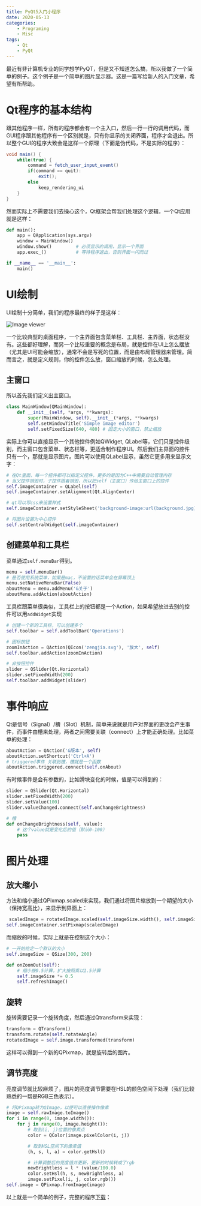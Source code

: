 ```yaml
---
title: PyQt5入门小程序
date: 2020-05-13
categories:  
    - Programing
    - Misc
tags:
    - Qt
    - PyQt
---
```

最近有非计算机专业的同学想学PyQT，但是又不知道怎么搞，所以我做了一个简单的例子。这个例子是一个简单的图片显示器。这是一篇写给新人的入门文章，希望有所帮助。

<!-- more -->

# Qt程序的基本结构
跟其他程序一样，所有的程序都会有一个主入口，然后一行一行的调用代码，而GUI程序跟其他程序有一个区别就是，只有你显示的关闭界面，程序才会退出。所以整个GUI的程序大致会是这样一个原理（下面是伪代码，不是实际的程序）：

```java
void main() {
    while(true) {
        command = fetch_user_input_event()
        if(command == quit):
            exit();
        else
            keep_rendering_ui
    }
}
```
然而实际上不需要我们去操心这个，Qt框架会帮我们处理这个逻辑，一个Qt应用就是这样：

```python
def main():
    app = QApplication(sys.argv)
    window = MainWindow()
    window.show()         # 必须显示的调用，显示一个界面
    app.exec_()           # 等待程序退出，否则界面一闪而过

if __name__ == '__main__':
    main()
```

# UI绘制
UI绘制十分简单，我们的程序最终的样子是这样：

![Image viewer](/images/PyQt_image_viewer.png)

一个比较典型的桌面程序，一个主界面包含菜单栏、工具栏、主界面，状态栏没有。这些都好理解，而另一个比较重要的概念是布局，就是控件在UI上怎么摆放（尤其是UI可能会缩放），通常不会是写死的位置，而是由布局管理器来管理。简而言之，就是定义规则，你的控件怎么放，窗口缩放的时候，怎么处理。

## 主窗口
所以首先我们定义出主窗口。

```python
class MainWindow(QMainWindow):
    def __init__(self, *args, **kwargs):
        super(MainWindow, self).__init__(*args, **kwargs)
        self.setWindowTitle('Simple image editor')
        self.setFixedSize(640, 480) # 固定大小的窗口，禁止缩放
```

实际上你可以直接显示一个其他控件例如QWidget, QLabel等，它们只是控件级别，而主窗口包含菜单、状态栏等，更适合制作程序UI。然后我们主界面的控件只有一个，那就是显示图片。图片可以使用QLabel显示，虽然它更多用来显示文字：

```python
# 在Qt里面，每一个控件都可以指定父控件，更多的是因为C++中需要自动管理内存
# 当父控件销毁时，子控件跟着销毁，所以把self（主窗口）传给主窗口上的控件
self.imageContainer = QLabel(self)
self.imageContainer.setAlignment(Qt.AlignCenter)

# qt可以写css来设置样式
self.imageContainer.setStyleSheet('background-image:url(background.jpg);')

# 将图片设置为中心控件
self.setCentralWidget(self.imageContainer)
```
## 创建菜单和工具栏
菜单通过`self.menuBar`得到。

```python
menu = self.menuBar()
# 是否使用系统菜单，如果是mac，不设置的话菜单会在屏幕顶上
menu.setNativeMenuBar(False)
aboutMenu = menu.addMenu('&关于')
aboutMenu.addAction(aboutAction) 
```

工具栏跟菜单很类似，工具栏上的按钮都是一个Action，如果希望放进去别的控件可以用`addWidget`实现

```python
# 创建一个新的工具栏，可以创建多个
self.toolbar = self.addToolBar('Operations')

# 图标按钮
zoomInAction = QAction(QIcon('zengjia.svg'), '放大', self)
self.toolbar.addAction(zoomInAction)

# 非按钮控件
slider = QSlider(Qt.Horizontal)
slider.setFixedWidth(200)
self.toolbar.addWidget(slider)
```

# 事件响应
Qt是信号（Signal）/槽（Slot）机制，简单来说就是用户对界面的更改会产生事件，而事件由槽来处理，两者之间需要关联（connect）上才能正确处理。比如菜单的处理：

```python
aboutAction = QAction('&版本', self)
aboutAction.setShortcut('Ctrl+A')
# triggered事件 关联到槽，槽就是一个函数
aboutAction.triggered.connect(self.onAbout)
```

有时候事件是会有参数的，比如滑块变化的时候，值是可以得到的：

```python
slider = QSlider(Qt.Horizontal)
slider.setFixedWidth(200)
slider.setValue(100)
slider.valueChanged.connect(self.onChangeBrightness)

# 槽
def onChangeBrightness(self, value):
    # 这个value就是变化后的值（默认0-100）
    pass
```

# 图片处理

## 放大缩小

方法和缩小通过QPixmap.scaled来实现，我们通过将图片缩放到一个期望的大小（保持宽高比），来显示到界面上：

```python
 scaledImage = rotatedImage.scaled(self.imageSize.width(), self.imageSize.height(), Qt.KeepAspectRatio, Qt.SmoothTransformation)
self.imageContainer.setPixmap(scaledImage)
```
而缩放的时候，实际上就是在控制这个大小：

```python
# 一开始给定一个默认的大小
self.imageSize = QSize(300, 200)

def onZoomOut(self):
    # 缩小按0.5计算，扩大按照乘以1.5计算
    self.imageSize *= 0.5
    self.refreshImage()
```

## 旋转
旋转需要记录一个旋转角度，然后通过Qtransform来实现：

```python
transform = QTransform()
transform.rotate(self.rotateAngle)
rotatedImage = self.image.transformed(transform)
```
这样可以得到一个新的QPixmap，就是旋转后的图片。

## 调节亮度
亮度调节就比较麻烦了，图片的亮度调节需要在HSL的颜色空间下处理（我们比较熟悉的一帮是RGB三色表示）。

```python
# 将QPixmap转为QImage，以便可以直接操作像素
image = self.rawImage.toImage()
for i in range(0, image.width()):
    for j in range(0, image.height()):
        # 取到(i, j)位置的像素点
        color = QColor(image.pixelColor(i, j))

        # 取到HSL空间下的像素值
        (h, s, l, a) = color.getHsl()

        # 计算调整后的亮度值并更新，更新的时候转成了rgb
        newBrightless = l * (value/100.0)
        color.setHsl(h, s, newBrightless, a)
        image.setPixel(i, j, color.rgb())
self.image = QPixmap.fromImage(image)

```

以上就是一个简单的例子，完整的程序[下载](/images/ImageEditor.zip)：